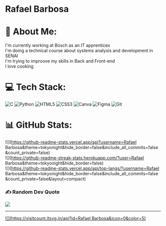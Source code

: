 # Rafael Barbosa
# 💫 About Me:
I'm currently working at Bosch as an IT apprenticex<br>I'm doing a technical course about systems analysis and development in SENAI <br>I'm trying to improove my skills in Back and Front-end<br>I love cooking


# 💻 Tech Stack:
![C](https://img.shields.io/badge/c-%2300599C.svg?style=for-the-badge&logo=c&logoColor=white) ![Python](https://img.shields.io/badge/python-3670A0?style=for-the-badge&logo=python&logoColor=ffdd54) ![HTML5](https://img.shields.io/badge/html5-%23E34F26.svg?style=for-the-badge&logo=html5&logoColor=white) ![CSS3](https://img.shields.io/badge/css3-%231572B6.svg?style=for-the-badge&logo=css3&logoColor=white) ![Canva](https://img.shields.io/badge/Canva-%2300C4CC.svg?style=for-the-badge&logo=Canva&logoColor=white) ![Figma](https://img.shields.io/badge/figma-%23F24E1E.svg?style=for-the-badge&logo=figma&logoColor=white) ![Git](https://img.shields.io/badge/git-%23F05033.svg?style=for-the-badge&logo=git&logoColor=white)
# 📊 GitHub Stats:
![](https://github-readme-stats.vercel.app/api?username=Rafael Barbosa&theme=tokyonight&hide_border=false&include_all_commits=false&count_private=false)<br/>
![](https://github-readme-streak-stats.herokuapp.com/?user=Rafael Barbosa&theme=tokyonight&hide_border=false)<br/>
![](https://github-readme-stats.vercel.app/api/top-langs/?username=Rafael Barbosa&theme=tokyonight&hide_border=false&include_all_commits=false&count_private=false&layout=compact)

### ✍️ Random Dev Quote
![](https://quotes-github-readme.vercel.app/api?type=horizontal&theme=radical)

---
[![](https://visitcount.itsvg.in/api?id=Rafael Barbosa&icon=0&color=5)](https://visitcount.itsvg.in)

<!-- Proudly created with GPRM ( https://gprm.itsvg.in ) -->
